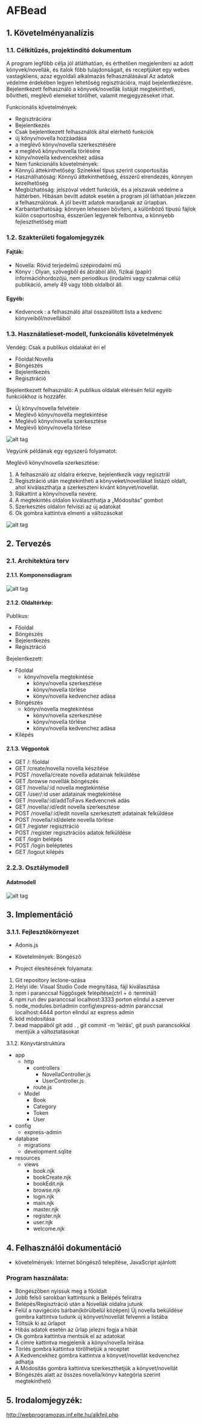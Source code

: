 # AFBead

## 1. Követelményanalízis

### 1.1. Célkitűzés, projektindító dokumentum

A program legfőbb célja jól átláthatóan, és érthetően megjeleníteni az adott könyvek/novellák, és italok főbb tulajdonságait, és receptjüket egy webes vastagkliens, azaz egyoldali alkalmazás felhasználásával Az adatok védelme érdekében legyen lehetőség regisztrációra, majd bejelentkezésre. Bejelentkezett felhasználó a könyvek/novellák listáját megtekintheti, bővítheti, meglévő elemeket törölhet, valamit megjegyzéseket írhat.

Funkcionális követelmények:

- Regisztrációra
- Bejelentkezés
- Csak bejelentkezett felhasználók által elérhető funkciók
 - új könyv/novella hozzáadása
 - a meglévő könyv/novella szerkesztésére
 - a meglévő könyv/novella törlésére
 - könyv/novella kedvencekhez adása
- Nem funkcionális követelmények:
- Könnyű áttekinthetőség: Színekkel típus szerint csoportosítás
- Használhatóság: Könnyű áttekinthetőség, ésszerű elrendezés, könnyen kezelhetőség
- Megbízhatóság: jelszóval védett funkciók, és a jelszavak védelme a háttérben. Hibásan bevitt adatok esetén a program jól láthatóan jelezzen a felhasználónak. A jól bevitt adatok maradjanak az űrlapban.
- Karbantarthatóság: könnyen lehessen bővíteni, a különböző típusú fájlok külön csoportosítva, ésszerűen legyenek felbontva, a könnyebb fejleszthetőség miatt

### 1.2. Szakterületi fogalomjegyzék

#### Fajták:

- Novella: Rövid terjedelmű szépirodalmi mű
- Könyv : Olyan, szövegből és ábrából álló, fizikai (papír) információhordozójú, nem periodikus (irodalmi vagy szakmai célú) publikáció, amely 49 vagy több oldalból áll.

#### Egyéb:
- Kedvencek : a felhasználó által összeállított lista a kedvenc könyveiből/novelláiból

### 1.3. Használatieset-modell, funkcionális követelmények

Vendég: Csak a publikus oldalakat éri el

- Főoldal:Novella
- Böngészés
- Bejelentkezés
- Regisztráció

Bejelentkezett felhasználó: A publikus oldalak elérésén felül egyéb funkciókhoz is hozzáfér.

- Új könyv/novella  felvétele
- Meglévő könyv/novella  megtekintése
- Meglévő könyv/novella  szerkesztése
- Meglévő könyv/novella  törlése

![alt tag](https://github.com/vw9b2m/AFBead/blob/master/images/1.png)

Vegyünk példának egy egyszerű folyamatot:

Meglévő könyv/novella szerkesztése:

1. A felhasználó az oldalra érkezve, bejelentkezik vagy regisztrál
2. Regisztráció után megtekintheti a könyveket/novellákat listázó oldalt, ahol kiválaszthatja a szerkeszteni kívánt könyvet/novellát.
3. Rákattint a könyv/novella nevére.
4. A megtekintés oldalon kiválaszthatja a „Módosítás” gombot
5. Szerkesztés oldalon felviszi az új adatokat
6. Ok gombra kattintva elmenti a változásokat

![alt tag](https://github.com/vw9b2m/AFBead/blob/master/images/2.png)

## 2. Tervezés

### 2.1. Architektúra terv

#### 2.1.1. Komponensdiagram

![alt tag](https://github.com/vw9b2m/AFBead/blob/master/images/3.png)

#### 2.1.2. Oldaltérkép:

Publikus:
- Főoldal
- Böngészés
- Bejelentkezés
- Regisztráció

Bejelentkezett:

- Főoldal
	- könyv/novella megtekintése
		- könyv/novella szerkesztése
		- könyv/novella törlése
		- könyv/novella kedvenchez adása
- Böngészés
	- könyv/novella megtekintése
		- könyv/novella szerkesztése
		- könyv/novella törlése
		- könyv/novella kedvenchez adása
- Kilépés

#### 2.1.3. Végpontok

- GET /: főoldal
- GET /create/novella novella készítése
- POST /novella/create novella adatainak felküldése
- GET /browse novellák böngészés
- GET /novella/:id novella megtekintése
- GET /user/:id user adatainak megtekintése
- GET /novella/:id/addToFavs Kedvencnek adás
- GET /novella/:id/edit novella szerkesztése
- POST /novella/:id/edit novella szerkesztett adatainak felküldése
- POST /novella/:id/delete novella törlése
- GET /register regisztráció
- POST /register regisztrációs adatok felküldése
- GET /login belépés
- POST /login beléptetés
- GET /logout kilépés

### 2.2.3. Osztálymodell

#### Adatmodell

![alt tag](https://github.com/vw9b2m/AFBead/blob/master/images/4.png)

## 3. Implementáció

### 3.1.1. Fejlesztőkörnyezet

- Adonis.js

- Követelmények: Böngésző

- Project élesítésének folyamata:

1. Git repository leclone-ozása
2. Helyi ide: Visual Studio Code megnyitása, fájl kiválasztása
3. npm i paranccsal függősgek felépítése(ctrl + ö :terminál)
4. npm run dev paranccsal localhost:3333 porton elindul a szerver
5. node_modules\.bin\admin config\express-admin paranccsal localhost:4444 porton elindul az express admin
6. kód módosítása
7. bead mappából git add . , git commit -m 'leírás', git push parancsokkal mentjük a változtatásokat

3.1.2. Könyvtárstruktúra
- app
    - http
        - controllers
            - NovellaController.js
            - UserController.js
        - route.js
    - Model 
        - Book
        - Category
        - Token
        - User
- config
    - express-admin
- database
    - migrations
    - development.sqlite
- resources
    - views
        - book.njk
        - bookCreate.njk
        - bookEdit.njk
        - browse.njk
        - login.njk
        - main.njk
        - master.njk
        - register.njk
        - user.njk
        - welcome.njk

## 4. Felhasználói dokumentáció
- követelmények: Internet böngésző telepítése, JavaScript ajánlott

### Program használata:

- Böngészőben nyissuk meg a főoldalt
- Jobb felső sarokban kattintsunk a Belépés feliratra
- Belépés/Regisztráció után a Novellák oldalra jutunk
- Felül a navigéciós bárban(körülbelül középen) Új novella beküldése gombra kattintva tudunk új könyvet/novellát felvenni a listába
- Töltsük ki az űrlapot
- Hibás adatok esetén az űrlap jelezni fogja a hibát
- Ok gombra kattintva mentsük el az adatokat
- A címre kattintva megjelenik a könyv/novella leírása
- Törlés gombra kattintva törölhetjük a receptet
- A Kedvencekhez gombra kattintva a könyvet/novellát kedvenchez adhatja
- A Módosítás gombra kattintva szerkeszthetjük a könyvet/novellát
- Böngészés alatt az összes novella/könyv kategória szerint megtekinthető

## 5. Irodalomjegyzék:

http://webprogramozas.inf.elte.hu/alkfejl.php
